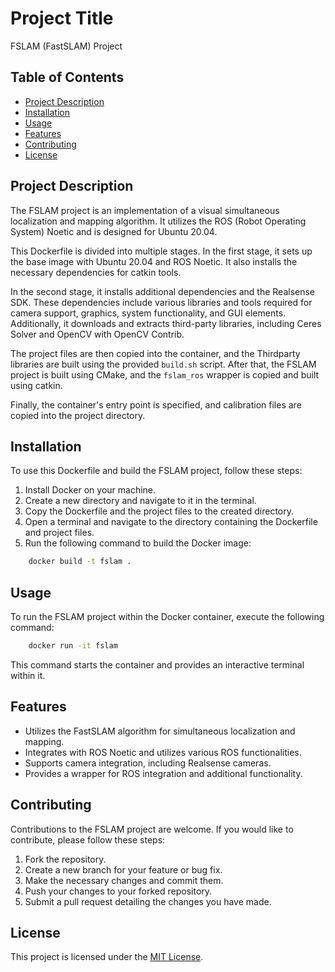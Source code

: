 # Project Title

FSLAM (FastSLAM) Project

## Table of Contents

- [Project Description](#project-description)
- [Installation](#installation)
- [Usage](#usage)
- [Features](#features)
- [Contributing](#contributing)
- [License](#license)

## Project Description

The FSLAM project is an implementation of a visual simultaneous localization and mapping algorithm. It utilizes the ROS (Robot Operating System) Noetic and is designed for Ubuntu 20.04.

This Dockerfile is divided into multiple stages. In the first stage, it sets up the base image with Ubuntu 20.04 and ROS Noetic. It also installs the necessary dependencies for catkin tools.

In the second stage, it installs additional dependencies and the Realsense SDK. These dependencies include various libraries and tools required for camera support, graphics, system functionality, and GUI elements. Additionally, it downloads and extracts third-party libraries, including Ceres Solver and OpenCV with OpenCV Contrib.

The project files are then copied into the container, and the Thirdparty libraries are built using the provided `build.sh` script. After that, the FSLAM project is built using CMake, and the `fslam_ros` wrapper is copied and built using catkin.

Finally, the container's entry point is specified, and calibration files are copied into the project directory.

## Installation

To use this Dockerfile and build the FSLAM project, follow these steps:

1. Install Docker on your machine.
2. Create a new directory and navigate to it in the terminal.
3. Copy the Dockerfile and the project files to the created directory.
4. Open a terminal and navigate to the directory containing the Dockerfile and project files.
5. Run the following command to build the Docker image:

```bash
    docker build -t fslam .
```
## Usage

To run the FSLAM project within the Docker container, execute the following command:

``` bash
    docker run -it fslam
```

This command starts the container and provides an interactive terminal within it.

## Features

- Utilizes the FastSLAM algorithm for simultaneous localization and mapping.
- Integrates with ROS Noetic and utilizes various ROS functionalities.
- Supports camera integration, including Realsense cameras.
- Provides a wrapper for ROS integration and additional functionality.

## Contributing

Contributions to the FSLAM project are welcome. If you would like to contribute, please follow these steps:

1. Fork the repository.
2. Create a new branch for your feature or bug fix.
3. Make the necessary changes and commit them.
4. Push your changes to your forked repository.
5. Submit a pull request detailing the changes you have made.

## License

This project is licensed under the [MIT License](LICENSE).